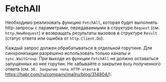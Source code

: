 # FetchAll

Необходимо реализовать функцию `FetchAll`, которая будет выполнять http-запросы
с параметрами, передаваемыми в структуре `Request` (см. `http.NewRequest`) и возвращать
результаты вызовов в структуре `Result` (статус ответа или ошибка от `http.Client.Do`).

Каждый запрос должен обрабатываться в отдельной горутине. Для синхронизации разрешено
использовать только каналы и `sync.WaitGroup`. При выходе из функции `FetchAll` не должно оставаться
запущенных из нее горутин. Не забывайте о закрытие `Body` полученного ответа (см. `36. Закрытие тела HTTP-ответа`
в https://habr.com/ru/company/mailru/blog/314804/).